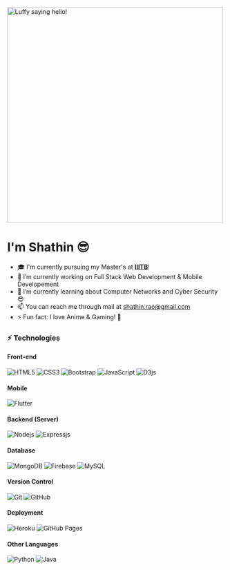 <img src="https://media1.tenor.com/images/47f4b12ff525c081aa4c4c7243069ec4/tenor.gif?itemid=18176137" width="500" title="Yes I love One Piece ☠" alt="Luffy saying hello!">

# I'm **Shathin** 😎


- 🎓 I'm currently pursuing my Master's at **[IIITB](https://www.iiitb.ac.in/)**!
- 🔭 I’m currently working on Full Stack Web Development & Mobile Developement
- 🌱 I’m currently learning about Computer Networks and Cyber Security 😎  
- 📫 You can reach me through mail at shathin.rao@gmail.com
- ⚡ Fun fact: I love Anime & Gaming! 🖤 

### ⚡ Technologies
#### Front-end 
![HTML5](https://img.shields.io/badge/-HTML5-E34F26?style=flat-square&logo=html5&logoColor=white)
![CSS3](https://img.shields.io/badge/-CSS3-1572B6?style=flat-square&logo=css3)
![Bootstrap](https://img.shields.io/badge/-Bootstrap-563D7C?style=flat-square&logo=bootstrap)
![JavaScript](https://img.shields.io/badge/-JavaScript-black?style=flat-square&logo=javascript)
![D3js](https://img.shields.io/badge/-D3.js-black?style=flat-square&logo=d3.js)
#### Mobile
![Flutter](https://img.shields.io/badge/-Flutter-1572B6?style=flat-square&logo=flutter)
#### Backend (Server)
![Nodejs](https://img.shields.io/badge/-Nodejs-black?style=flat-square&logo=Node.js)
![Expressjs](https://img.shields.io/badge/-Express-black?style=flat-square&logo=express)
#### Database
![MongoDB](https://img.shields.io/badge/-MongoDB-black?style=flat-square&logo=mongodb)
![Firebase](https://img.shields.io/badge/-Firebase-black?style=flat-square&logo=firebase)
![MySQL](https://img.shields.io/badge/-MySQL-fffff0?style=flat-square&logo=mysql)
#### Version Control
![Git](https://img.shields.io/badge/-Git-black?style=flat-square&logo=git)
![GitHub](https://img.shields.io/badge/-GitHub-181717?style=flat-square&logo=github)
#### Deployment
![Heroku](https://img.shields.io/badge/-Heroku-430098?style=flat-square&logo=heroku)
![GitHub Pages](https://img.shields.io/badge/-GitHub%20Pages-181717?style=flat-square&logo=github)
#### Other Languages
![Python](https://img.shields.io/badge/-Python-black?style=flat-square&logo=Python)
![Java](https://img.shields.io/badge/-Java-orange?style=flat-square&logo=java)
